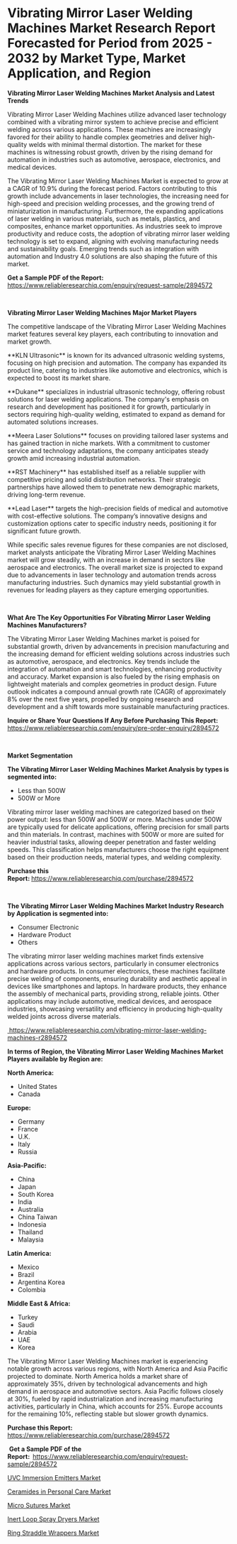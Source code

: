 <p><h1>Vibrating Mirror Laser Welding Machines Market Research Report Forecasted for Period from 2025 -  2032 by Market Type, Market Application, and Region</h1></p><p><strong>Vibrating Mirror Laser Welding Machines Market Analysis and Latest Trends</strong></p>
<p><p>Vibrating Mirror Laser Welding Machines utilize advanced laser technology combined with a vibrating mirror system to achieve precise and efficient welding across various applications. These machines are increasingly favored for their ability to handle complex geometries and deliver high-quality welds with minimal thermal distortion. The market for these machines is witnessing robust growth, driven by the rising demand for automation in industries such as automotive, aerospace, electronics, and medical devices.</p><p>The Vibrating Mirror Laser Welding Machines Market is expected to grow at a CAGR of 10.9% during the forecast period. Factors contributing to this growth include advancements in laser technologies, the increasing need for high-speed and precision welding processes, and the growing trend of miniaturization in manufacturing. Furthermore, the expanding applications of laser welding in various materials, such as metals, plastics, and composites, enhance market opportunities. As industries seek to improve productivity and reduce costs, the adoption of vibrating mirror laser welding technology is set to expand, aligning with evolving manufacturing needs and sustainability goals. Emerging trends such as integration with automation and Industry 4.0 solutions are also shaping the future of this market.</p></p>
<p><strong>Get a Sample PDF of the Report:&nbsp;</strong> <a href="https://www.reliableresearchiq.com/enquiry/request-sample/2894572?utm_campaign=1087&utm_medium=2&utm_source=Github&utm_content=ia&utm_term=15032025&utm_id=vibrating-mirror-laser-welding-machines">https://www.reliableresearchiq.com/enquiry/request-sample/2894572</a></p>
<p>&nbsp;</p>
<p><strong>Vibrating Mirror Laser Welding Machines Major Market Players</strong></p>
<p><p>The competitive landscape of the Vibrating Mirror Laser Welding Machines market features several key players, each contributing to innovation and market growth.</p><p>**KLN Ultrasonic** is known for its advanced ultrasonic welding systems, focusing on high precision and automation. The company has expanded its product line, catering to industries like automotive and electronics, which is expected to boost its market share.</p><p>**Dukane** specializes in industrial ultrasonic technology, offering robust solutions for laser welding applications. The company's emphasis on research and development has positioned it for growth, particularly in sectors requiring high-quality welding, estimated to expand as demand for automated solutions increases.</p><p>**Meera Laser Solutions** focuses on providing tailored laser systems and has gained traction in niche markets. With a commitment to customer service and technology adaptations, the company anticipates steady growth amid increasing industrial automation.</p><p>**RST Machinery** has established itself as a reliable supplier with competitive pricing and solid distribution networks. Their strategic partnerships have allowed them to penetrate new demographic markets, driving long-term revenue.</p><p>**Lead Laser** targets the high-precision fields of medical and automotive with cost-effective solutions. The company’s innovative designs and customization options cater to specific industry needs, positioning it for significant future growth.</p><p>While specific sales revenue figures for these companies are not disclosed, market analysts anticipate the Vibrating Mirror Laser Welding Machines market will grow steadily, with an increase in demand in sectors like aerospace and electronics. The overall market size is projected to expand due to advancements in laser technology and automation trends across manufacturing industries. Such dynamics may yield substantial growth in revenues for leading players as they capture emerging opportunities.</p></p>
<p>&nbsp;</p>
<p><strong>What Are The Key Opportunities For Vibrating Mirror Laser Welding Machines Manufacturers?</strong></p>
<p><p>The Vibrating Mirror Laser Welding Machines market is poised for substantial growth, driven by advancements in precision manufacturing and the increasing demand for efficient welding solutions across industries such as automotive, aerospace, and electronics. Key trends include the integration of automation and smart technologies, enhancing productivity and accuracy. Market expansion is also fueled by the rising emphasis on lightweight materials and complex geometries in product design. Future outlook indicates a compound annual growth rate (CAGR) of approximately 8% over the next five years, propelled by ongoing research and development and a shift towards more sustainable manufacturing practices.</p></p>
<p><strong>Inquire or Share Your Questions If Any Before Purchasing This Report:</strong> <a href="https://www.reliableresearchiq.com/enquiry/pre-order-enquiry/2894572?utm_campaign=1087&utm_medium=2&utm_source=Github&utm_content=ia&utm_term=15032025&utm_id=vibrating-mirror-laser-welding-machines">https://www.reliableresearchiq.com/enquiry/pre-order-enquiry/2894572</a></p>
<p>&nbsp;</p>
<p><strong>Market Segmentation</strong></p>
<p><strong>The Vibrating Mirror Laser Welding Machines Market Analysis by types is segmented into:</strong></p>
<p><ul><li>Less than 500W</li><li>500W or More</li></ul></p>
<p><p>Vibrating mirror laser welding machines are categorized based on their power output: less than 500W and 500W or more. Machines under 500W are typically used for delicate applications, offering precision for small parts and thin materials. In contrast, machines with 500W or more are suited for heavier industrial tasks, allowing deeper penetration and faster welding speeds. This classification helps manufacturers choose the right equipment based on their production needs, material types, and welding complexity.</p></p>
<p><strong>Purchase this Report:&nbsp;</strong><a href="https://www.reliableresearchiq.com/purchase/2894572?utm_campaign=1087&utm_medium=2&utm_source=Github&utm_content=ia&utm_term=15032025&utm_id=vibrating-mirror-laser-welding-machines">https://www.reliableresearchiq.com/purchase/2894572</a></p>
<p>&nbsp;</p>
<p><strong>The Vibrating Mirror Laser Welding Machines Market Industry Research by Application is segmented into:</strong></p>
<p><ul><li>Consumer Electronic</li><li>Hardware Product</li><li>Others</li></ul></p>
<p><p>The vibrating mirror laser welding machines market finds extensive applications across various sectors, particularly in consumer electronics and hardware products. In consumer electronics, these machines facilitate precise welding of components, ensuring durability and aesthetic appeal in devices like smartphones and laptops. In hardware products, they enhance the assembly of mechanical parts, providing strong, reliable joints. Other applications may include automotive, medical devices, and aerospace industries, showcasing versatility and efficiency in producing high-quality welded joints across diverse materials.</p></p>
<p><a href="https://www.reliableresearchiq.com/vibrating-mirror-laser-welding-machines-r2894572?utm_campaign=1087&utm_medium=2&utm_source=Github&utm_content=ia&utm_term=15032025&utm_id=vibrating-mirror-laser-welding-machines">&nbsp;https://www.reliableresearchiq.com/vibrating-mirror-laser-welding-machines-r2894572</a></p>
<p><strong>In terms of Region, the Vibrating Mirror Laser Welding Machines Market Players available by Region are:</strong></p>
<p>
    <p> <strong> North America: </strong>
        <ul>
            <li>United States</li>
            <li>Canada</li>
        </ul>
        </p> 
    <p> <strong> Europe: </strong>
        <ul>
            <li>Germany</li>
            <li>France</li>
            <li>U.K.</li>
            <li>Italy</li>
            <li>Russia</li>
        </ul>
        </p> 
    <p> <strong> Asia-Pacific: </strong>
        <ul>
            <li>China</li>
            <li>Japan</li>
            <li>South Korea</li>
            <li>India</li>
            <li>Australia</li>
            <li>China Taiwan</li>
            <li>Indonesia</li>
            <li>Thailand</li>
            <li>Malaysia</li>
        </ul>
        </p> 
    <p> <strong> Latin America: </strong>
        <ul>
            <li>Mexico</li>
            <li>Brazil</li>
            <li>Argentina Korea</li>
            <li>Colombia</li>
        </ul>
        </p> 
    <p> <strong> Middle East & Africa: </strong>
        <ul>
            <li>Turkey</li>
            <li>Saudi</li>
            <li>Arabia</li>
            <li>UAE</li>
            <li>Korea</li>
        </ul>
    </p>
    </p>
<p><p>The Vibrating Mirror Laser Welding Machines market is experiencing notable growth across various regions, with North America and Asia Pacific projected to dominate. North America holds a market share of approximately 35%, driven by technological advancements and high demand in aerospace and automotive sectors. Asia Pacific follows closely at 30%, fueled by rapid industrialization and increasing manufacturing activities, particularly in China, which accounts for 25%. Europe accounts for the remaining 10%, reflecting stable but slower growth dynamics.</p></p>
<p><strong>Purchase this Report: </strong><a href="https://www.reliableresearchiq.com/purchase/2894572?utm_campaign=1087&utm_medium=2&utm_source=Github&utm_content=ia&utm_term=15032025&utm_id=vibrating-mirror-laser-welding-machines">https://www.reliableresearchiq.com/purchase/2894572</a></p>
<p>&nbsp;<strong>Get a Sample PDF of the Report:&nbsp;&nbsp;</strong><a href="https://www.reliableresearchiq.com/enquiry/request-sample/2894572?utm_campaign=1087&utm_medium=2&utm_source=Github&utm_content=ia&utm_term=15032025&utm_id=vibrating-mirror-laser-welding-machines">https://www.reliableresearchiq.com/enquiry/request-sample/2894572</a></p>
<p><strong></strong></p>
<p><p><a href="https://github.com/alekitanis/Market-Research-Report-List-1/blob/main/uvc-immersion-emitters-market.md?utm_campaign=1087&utm_medium=2&utm_source=Github&utm_content=ia&utm_term=15032025&utm_id=vibrating-mirror-laser-welding-machines">UVC Immersion Emitters Market</a></p><p><a href="https://github.com/kumadenthela/Market-Research-Report-List-1/blob/main/ceramides-in-personal-care-market.md?utm_campaign=1087&utm_medium=2&utm_source=Github&utm_content=ia&utm_term=15032025&utm_id=vibrating-mirror-laser-welding-machines">Ceramides in Personal Care Market</a></p><p><a href="https://github.com/vaeilabin/Market-Research-Report-List-1/blob/main/micro-sutures-market.md?utm_campaign=1087&utm_medium=2&utm_source=Github&utm_content=ia&utm_term=15032025&utm_id=vibrating-mirror-laser-welding-machines">Micro Sutures Market</a></p><p><a href="https://github.com/ikokwuihepa/Market-Research-Report-List-1/blob/main/inert-loop-spray-dryers-market.md?utm_campaign=1087&utm_medium=2&utm_source=Github&utm_content=ia&utm_term=15032025&utm_id=vibrating-mirror-laser-welding-machines">Inert Loop Spray Dryers Market</a></p><p><a href="https://github.com/bilkbitsch/Market-Research-Report-List-1/blob/main/ring-straddle-wrappers-market.md?utm_campaign=1087&utm_medium=2&utm_source=Github&utm_content=ia&utm_term=15032025&utm_id=vibrating-mirror-laser-welding-machines">Ring Straddle Wrappers Market</a></p></p>